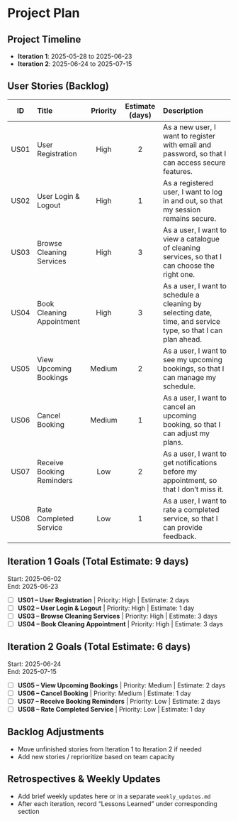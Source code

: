 # Project Plan

## Project Timeline
- **Iteration 1**: 2025-05-28 to 2025-06-23  
- **Iteration 2**: 2025-06-24 to 2025-07-15  

## User Stories (Backlog)

| ID   | Title                     | Priority | Estimate (days) | Description                                                             |
|:----:|:--------------------------|:--------:|:---------------:|:------------------------------------------------------------------------|
| US01 | User Registration         | High     | 2               | As a new user, I want to register with email and password, so that I can access secure features. |
| US02 | User Login & Logout       | High     | 1               | As a registered user, I want to log in and out, so that my session remains secure.      |
| US03 | Browse Cleaning Services  | High     | 3               | As a user, I want to view a catalogue of cleaning services, so that I can choose the right one. |
| US04 | Book Cleaning Appointment | High     | 3               | As a user, I want to schedule a cleaning by selecting date, time, and service type, so that I can plan ahead. |
| US05 | View Upcoming Bookings    | Medium   | 2               | As a user, I want to see my upcoming bookings, so that I can manage my schedule.         |
| US06 | Cancel Booking            | Medium   | 1               | As a user, I want to cancel an upcoming booking, so that I can adjust my plans.          |
| US07 | Receive Booking Reminders | Low      | 2               | As a user, I want to get notifications before my appointment, so that I don’t miss it.    |
| US08 | Rate Completed Service    | Low      | 1               | As a user, I want to rate a completed service, so that I can provide feedback.            |

## Iteration 1 Goals (Total Estimate: 9 days)
Start: 2025-06-02  
End:   2025-06-23  

- [ ] **US01 – User Registration**         | Priority: High   | Estimate: 2 days  
- [ ] **US02 – User Login & Logout**       | Priority: High   | Estimate: 1 day  
- [ ] **US03 – Browse Cleaning Services**  | Priority: High   | Estimate: 3 days  
- [ ] **US04 – Book Cleaning Appointment** | Priority: High   | Estimate: 3 days  

## Iteration 2 Goals (Total Estimate: 6 days)
Start: 2025-06-24  
End:   2025-07-15  

- [ ] **US05 – View Upcoming Bookings**    | Priority: Medium | Estimate: 2 days  
- [ ] **US06 – Cancel Booking**            | Priority: Medium | Estimate: 1 day  
- [ ] **US07 – Receive Booking Reminders** | Priority: Low    | Estimate: 2 days  
- [ ] **US08 – Rate Completed Service**    | Priority: Low    | Estimate: 1 day  

## Backlog Adjustments
- Move unfinished stories from Iteration 1 to Iteration 2 if needed  
- Add new stories / reprioritize based on team capacity  

## Retrospectives & Weekly Updates
- Add brief weekly updates here or in a separate `weekly_updates.md`  
- After each iteration, record “Lessons Learned” under corresponding section
